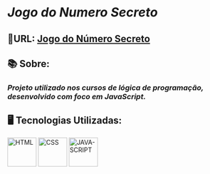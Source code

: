 <html>
 <body>
<h1><em>Jogo do Numero Secreto</em></h1>
<h2>🚀URL: <a href="https://jogo-numero-secreto-eta-lemon.vercel.app">Jogo do Número Secreto</a></h2>
<h2>📚 Sobre:</h2>
<h3><em>Projeto utilizado nos cursos de lógica de programação, desenvolvido com foco em JavaScript.</em></h3>
<h2>🖥️ Tecnologias Utilizadas:</h2>
  <p align="left">
<img src="https://cdn.jsdelivr.net/gh/devicons/devicon/icons/html5/html5-original.svg" alt="HTML" width="65" height="65" />
<img src="https://cdn.jsdelivr.net/gh/devicons/devicon/icons/css3/css3-original.svg" alt="CSS" width="65" height="65" />
     <img src="https://cdn.jsdelivr.net/gh/devicons/devicon/icons/javascript/javascript-original.svg" alt="JAVA-SCRIPT" width="65" height="65"/>
  </p>
 </body>
</html>
